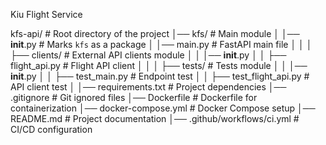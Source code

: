 Kiu Flight Service

kfs-api/                    # Root directory of the project
│── kfs/                    # Main module
│   │── __init__.py         # Marks `kfs` as a package
│   │── main.py             # FastAPI main file
│   │
│   ├── clients/            # External API clients module
│   │   │── __init__.py
│   │   ├── flight_api.py   # Flight API client
│   │
│   ├── tests/              # Tests module
│   │   │── __init__.py
│   │   ├── test_main.py    # Endpoint test
│   │   ├── test_flight_api.py  # API client test
│
│── requirements.txt        # Project dependencies
│── .gitignore              # Git ignored files
│── Dockerfile              # Dockerfile for containerization
│── docker-compose.yml      # Docker Compose setup
│── README.md               # Project documentation
│── .github/workflows/ci.yml # CI/CD configuration
